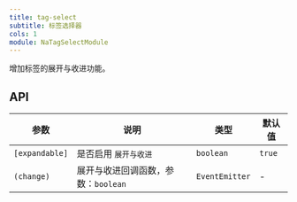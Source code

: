 ```yaml
---
title: tag-select
subtitle: 标签选择器
cols: 1
module: NaTagSelectModule
---
```


增加标签的展开与收进功能。

## API

参数 | 说明 | 类型 | 默认值
----|------|-----|------
`[expandable]` | 是否启用 `展开与收进` | `boolean` | `true`
`(change)` | 展开与收进回调函数，参数：`boolean` | `EventEmitter` | -
